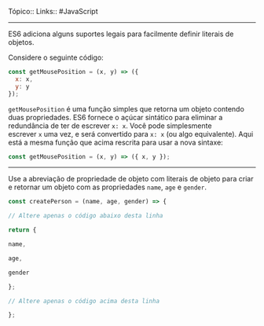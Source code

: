 Tópico::
Links:: #JavaScript 

---

ES6 adiciona alguns suportes legais para facilmente definir literais de objetos.

Considere o seguinte código:

```js
const getMousePosition = (x, y) => ({
  x: x,
  y: y
});
```

`getMousePosition` é uma função simples que retorna um objeto contendo duas propriedades. ES6 fornece o açúcar sintático para eliminar a redundância de ter de escrever `x: x`. Você pode simplesmente escrever `x` uma vez, e será convertido para `x: x` (ou algo equivalente). Aqui está a mesma função que acima rescrita para usar a nova sintaxe:

```js
const getMousePosition = (x, y) => ({ x, y });
```

---

Use a abreviação de propriedade de objeto com literais de objeto para criar e retornar um objeto com as propriedades `name`, `age` e `gender`.

```js
const createPerson = (name, age, gender) => {

// Altere apenas o código abaixo desta linha

return {

name,

age,

gender

};

// Altere apenas o código acima desta linha

};
```